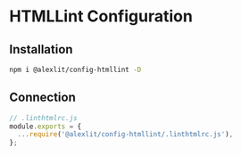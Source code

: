 # HTMLLint Configuration

## Installation

```sh
npm i @alexlit/config-htmllint -D
```

## Connection

```js
// .linthtmlrc.js
module.exports = {
  ...require('@alexlit/config-htmllint/.linthtmlrc.js'),
};
```
